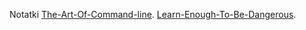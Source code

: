 Notatki
[The-Art-Of-Command-line](https://github.com/jlevy/the-art-of-command-line).
[Learn-Enough-To-Be-Dangerous](https://www.learnenough.com/).


